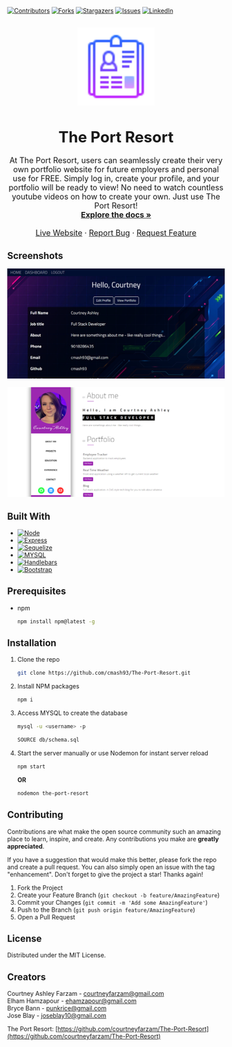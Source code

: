 <a name="readme-top"></a>


[![Contributors][contributors-shield]][contributors-url]
[![Forks][forks-shield]][forks-url]
[![Stargazers][stars-shield]][stars-url]
[![Issues][issues-shield]][issues-url]
[![LinkedIn][linkedin-shield]][linkedin-url]

<!-- PROJECT LOGO -->
<br />
<div align="center">
  <a href="https://github.com/courtneyfarzam/The-Port-Resort">
    <img src="public/images/logo.png" alt="Logo" width="180" height="180">
  </a>

<h1 style="font-size:35px;" align="center">The Port Resort</h1>

  <p align="center" style="font-size:18px;">
    At The Port Resort, users can seamlessly create their very own portfolio website for future employers and personal use for FREE. Simply log in, create your profile, and your portfolio will be ready to view! No need to watch countless youtube videos on how to create your own. Just use The Port Resort!
    <br />
    <a href="https://github.com/courtneyfarzam/The-Port-Resort"><strong>Explore the docs »</strong></a>
    <br />
    <br />
    <a href="https://the-port-resort-728023def23c.herokuapp.com/" target="_blank" >Live Website</a>
        ·
    <a href="https://github.com/courtneyfarzam/The-Port-Resort/issues">Report Bug</a>
    ·
    <a href="https://github.com/courtneyfarzam/The-Port-Resort/issues">Request Feature</a>
  </p>
</div>

## Screenshots

![Homepage](./public/images/TPR-profile.png "Mockup")
<br>
<br>
![Portfolio](./public/images/TPR-port.png "Mockup")

<!-- ABOUT THE PROJECT -->

## Built With

- [![Node][node.js]][node-url]
- [![Express][express]][express-url]
- [![Sequelize][sequelize]][sequelize-url]
- [![MYSQL][mysql]][mysql-url]
- [![Handlebars][handlebars]][handlebars-url]
- [![Bootstrap][bootstrap.com]][bootstrap-url]

<!-- GETTING STARTED -->

## Prerequisites

- npm
  ```sh
  npm install npm@latest -g
  ```

## Installation

1. Clone the repo
   ```sh
   git clone https://github.com/cmash93/The-Port-Resort.git
   ```
2. Install NPM packages
   ```sh
   npm i
   ```
3. Access MYSQL to create the database
   ```sh
   mysql -u <username> -p
   ```
   ```sh
   SOURCE db/schema.sql
   ```
<!-- 4. Access prepopulate data from seeds.<br>
 <i><b>Note:</b> the seed data is for visual reference only. You will not be able to sign in with this data due to the use of bcrypt.</i>
   ```sh
   npm run seed
   ``` -->
4. Start the server manually or use Nodemon for instant server reload
   ```sh
   npm start
   ```    
   <b>OR</b>    
   ```sh
   nodemon the-port-resort
   ``` 


<!-- CONTRIBUTING -->

## Contributing

Contributions are what make the open source community such an amazing place to learn, inspire, and create. Any contributions you make are **greatly appreciated**.

If you have a suggestion that would make this better, please fork the repo and create a pull request. You can also simply open an issue with the tag "enhancement".
Don't forget to give the project a star! Thanks again!

1. Fork the Project
2. Create your Feature Branch (`git checkout -b feature/AmazingFeature`)
3. Commit your Changes (`git commit -m 'Add some AmazingFeature'`)
4. Push to the Branch (`git push origin feature/AmazingFeature`)
5. Open a Pull Request

<!-- LICENSE -->

## License

Distributed under the MIT License.

<!-- CONTACT -->

## Creators

Courtney Ashley Farzam - courtneyfarzam@gmail.com   
Elham Hamzapour - ehamzapour@gmail.com    
Bryce Bann - punkrice@gmail.com    
Jose Blay - joseblay10@gmail.com    

The Port Resort: [https://github.com/courtneyfarzam/The-Port-Resort](https://github.com/courtneyfarzam/The-Port-Resort)

<!-- ACKNOWLEDGMENTS -->

<!-- MARKDOWN LINKS & IMAGES -->
<!-- https://www.markdownguide.org/basic-syntax/#reference-style-links -->

[contributors-shield]: https://img.shields.io/github/contributors/cmash93/The-Port-Resort.svg?style=for-the-badge
[contributors-url]: https://github.com/cmash93/The-Port-Resort/graphs/contributors
[forks-shield]: https://img.shields.io/github/forks/cmash93/The-Port-Resort.svg?style=for-the-badge
[forks-url]: https://github.com/cmash93/The-Port-Resort/network/members
[stars-shield]: https://img.shields.io/github/stars/cmash93/The-Port-Resort.svg?style=for-the-badge
[stars-url]: https://github.com/cmash93/The-Port-Resort/stargazers
[issues-shield]: https://img.shields.io/github/issues/cmash93/The-Port-Resort.svg?style=for-the-badge
[issues-url]: https://github.com/cmash93/The-Port-Resort/issues
[license-shield]: https://img.shields.io/github/license/cmash93/The-Port-Resort.svg?style=for-the-badge
[license-url]: https://github.com/cmash93/The-Port-Resort/blob/main/LICENSE.txt
[linkedin-shield]: https://img.shields.io/badge/-LinkedIn-black.svg?style=for-the-badge&logo=linkedin&colorB=555
[linkedin-url]: https://linkedin.com/in/courtneyashleyfarzam
[product-screenshot]: images/screenshot.png
[node.js]: https://img.shields.io/badge/node.js-000000?style=for-the-badge&logo=nodedotjs&logoColor=white
[node-url]: https://nodejs.org/en/
[react.js]: https://img.shields.io/badge/React-20232A?style=for-the-badge&logo=react&logoColor=61DAFB
[react-url]: https://reactjs.org/
[vue.js]: https://img.shields.io/badge/Vue.js-35495E?style=for-the-badge&logo=vuedotjs&logoColor=4FC08D
[vue-url]: https://vuejs.org/
[angular.io]: https://img.shields.io/badge/Angular-DD0031?style=for-the-badge&logo=angular&logoColor=white
[angular-url]: https://angular.io/
[svelte.dev]: https://img.shields.io/badge/Svelte-4A4A55?style=for-the-badge&logo=svelte&logoColor=FF3E00
[svelte-url]: https://svelte.dev/
[laravel.com]: https://img.shields.io/badge/Laravel-FF2D20?style=for-the-badge&logo=laravel&logoColor=white
[laravel-url]: https://laravel.com
[bootstrap.com]: https://img.shields.io/badge/Bootstrap-2A52BE?style=for-the-badge&logo=bootstrap&logoColor=white
[bootstrap-url]: https://getbootstrap.com
[jquery.com]: https://img.shields.io/badge/jQuery-0769AD?style=for-the-badge&logo=jquery&logoColor=white
[jquery-url]: https://jquery.com
[sequelize]: https://img.shields.io/badge/sequelize-2FC21D?style=for-the-badge&logo=sequelize&logoColor=white
[sequelize-url]: https://sequelize.org/
[express]: https://img.shields.io/badge/express-563D7C?style=for-the-badge&logo=express&logoColor=white
[express-url]: https://expressjs.com/
[mysql]: https://img.shields.io/badge/mysql-DD0031?style=for-the-badge&logo=mysql&logoColor=white
[mysql-url]: https://www.mysql.com/
[handlebars]: https://img.shields.io/badge/Handlebars-ffffff?style=for-the-badge&logo=html&logoColor=black
[handlebars-url]: https://handlebarsjs.com/


